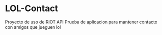 # LOL-Contact
Proyecto de uso de RIOT API
Prueba de aplicacion para mantener contacto con amigos que jueguen lol
